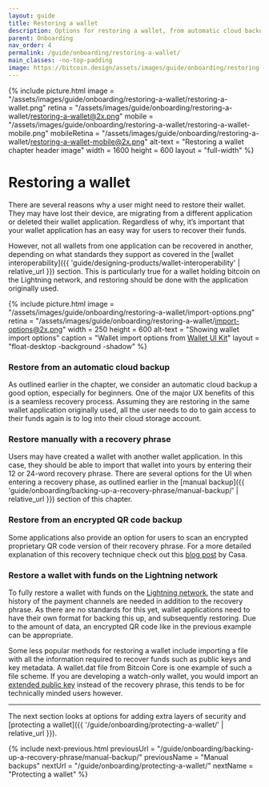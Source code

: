 ```yaml
---
layout: guide
title: Restoring a wallet
description: Options for restoring a wallet, from automatic cloud backup to recovery phrases, and more.
parent: Onboarding
nav_order: 4
permalink: /guide/onboarding/restoring-a-wallet/
main_classes: -no-top-padding
image: https://bitcoin.design/assets/images/guide/onboarding/restoring-a-wallet/restoring-a-wallet-preview.png
---
```


{% include picture.html
   image = "/assets/images/guide/onboarding/restoring-a-wallet/restoring-a-wallet.png"
   retina = "/assets/images/guide/onboarding/restoring-a-wallet/restoring-a-wallet@2x.png"
   mobile = "/assets/images/guide/onboarding/restoring-a-wallet/restoring-a-wallet-mobile.png"
   mobileRetina = "/assets/images/guide/onboarding/restoring-a-wallet/restoring-a-wallet-mobile@2x.png"
   alt-text = "Restoring a wallet chapter header image"
   width = 1600
   height = 600
   layout = "full-width"
%}

# Restoring a wallet

<div class="center" markdown="1">

There are several reasons why a user might need to restore their wallet. They may have lost their device, are migrating from a different application or deleted their wallet application. Regardless of why, it’s important that your wallet application has an easy way for users to recover their funds. 

However, not all wallets from one application can be recovered in another, depending on what standards they support as covered in the [wallet interoperability]({{ 'guide/designing-products/wallet-interoperability' | relative_url }}) section. This is particularly true for a wallet holding bitcoin on the Lightning network, and restoring should be done with the application originally used.

{% include picture.html
   image = "/assets/images/guide/onboarding/restoring-a-wallet/import-options.png"
   retina = "/assets/images/guide/onboarding/restoring-a-wallet/import-options@2x.png"
   width = 250
   height = 600
   alt-text = "Showing wallet import options"
   caption = "Wallet import options from [Wallet UI Kit](https://www.figma.com/file/VB3GQdAnhl8yta44DY3PSV/Bitcoin-Wallet-UI-Kit?node-id=1227%3A27425)"
   layout = "float-desktop -background -shadow"
%}

</div>

### Restore from an automatic cloud backup

As outlined earlier in the chapter, we consider an automatic cloud backup a good option, especially for beginners. One of the major UX benefits of this is a seamless recovery process. Assuming they are restoring in the same wallet application originally used, all the user needs to do to gain access to their funds again is to log into their cloud storage account.

### Restore manually with a recovery phrase

Users may have created a wallet with another wallet application. In this case, they should be able to import that wallet into yours by entering their 12 or 24-word recovery phrase. There are several options for the UI when entering a recovery phase, as outlined earlier in the [manual backup]({{ 'guide/onboarding/backing-up-a-recovery-phrase/manual-backup/' | relative_url }}) section of this chapter.

### Restore from an encrypted QR code backup

Some applications  also provide an option for users to scan an encrypted proprietary QR code version of their recovery phrase. For a more detailed explanation of this recovery technique check out this [blog post](https://blog.keys.casa/product-update-transaction-memos-encrypted-backups/) by Casa.

### Restore a wallet with funds on the Lightning network

To fully restore a wallet with funds on the [Lightning network](/guide/glossary/#lightning-network), the state and history of the payment channels are needed in addition to the recovery phrase. As there are no standards for this yet, wallet applications need to have their own format for backing this up, and subsequently restoring. Due to the amount of data, an encrypted QR code like in the previous example can be appropriate. 

Some less popular methods for restoring a wallet include importing a file with all the information required to recover funds such as public keys and key metadata. A wallet.dat file from Bitcoin Core is one example of such a file scheme. If you are developing a watch-only wallet, you would import an [extended public key](/guide/glossary/#extended-public-key-xpub-ypub-zpub) instead of the recovery phrase, this tends to be for technically minded users however.

---

The next section looks at options for adding extra layers of security and [protecting a wallet]({{ '/guide/onboarding/protecting-a-wallet/' | relative_url }}).

{% include next-previous.html
   previousUrl = "/guide/onboarding/backing-up-a-recovery-phrase/manual-backup/"
   previousName = "Manual backups"
   nextUrl = "/guide/onboarding/protecting-a-wallet/"
   nextName = "Protecting a wallet"
%}

